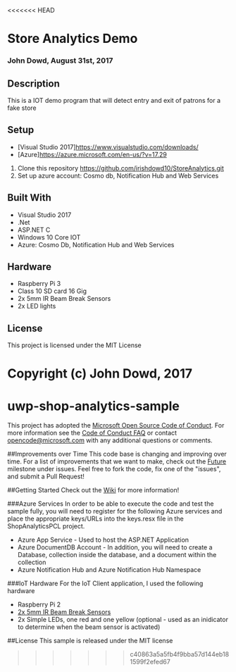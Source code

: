 <<<<<<< HEAD
# Store Analytics Demo
### John Dowd, August 31st, 2017

## Description
This is a IOT demo program that will detect entry and exit of  patrons for a fake store

## Setup

* [Visual Studio 2017]https://www.visualstudio.com/downloads/
* [Azure]https://azure.microsoft.com/en-us/?v=17.29

1. Clone this repository https://github.com/irishdowd10/StoreAnalytics.git
2. Set up azure account: Cosmo db, Notification Hub and Web Services


## Built With

* Visual Studio 2017
* .Net
* ASP.NET C
* Windows 10 Core IOT
* Azure: Cosmo Db, Notification Hub and Web Services


## Hardware
* Raspberry Pi 3
* Class 10 SD card 16 Gig
* 2x 5mm IR Beam Break Sensors
* 2x LED lights

## License

This project is licensed under the MIT License

Copyright (c) John Dowd, 2017
=======
# uwp-shop-analytics-sample
This project has adopted the [Microsoft Open Source Code of Conduct](https://opensource.microsoft.com/codeofconduct/). For more information see the [Code of Conduct FAQ](https://opensource.microsoft.com/codeofconduct/faq/) or contact [opencode@microsoft.com](mailto:opencode@microsoft.com) with any additional questions or comments.

##Improvements over Time
This code base is changing and improving over time. For a list of improvements that we want to make, check out the [Future](https://github.com/Microsoft/uwp-shop-analytics-sample/milestone/1) milestone under issues. Feel free to fork the code, fix one of the "issues", and submit a Pull Request!

##Getting Started
Check out the [Wiki](https://github.com/Microsoft/uwp-shop-analytics-sample/wiki) for more information! 

###Azure Services
In order to be able to execute the code and test the sample fully, you will need to register for the following Azure services and place the appropriate keys/URLs into the keys.resx file in the ShopAnalyticsPCL project.
* Azure App Service - Used to host the ASP.NET Application
* Azure DocumentDB Account - In addition, you will need to create a Database, collection inside the database, and a document within the collection
* Azure Notification Hub and Azure Notification Hub Namespace

###IoT Hardware
For the IoT Client application, I used the following hardware
* Raspberry Pi 2
* [2x 5mm IR Beam Break Sensors](https://www.adafruit.com/products/2168)
* 2x Simple LEDs, one red and one yellow (optional - used as an inidicator to determine when the beam sensor is activated)

##License
This sample is released under the MIT license

>>>>>>> c40863a5a5fb4f9bba57d144eb181599f2efed67
